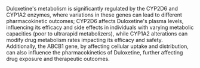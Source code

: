 Duloxetine's metabolism is significantly regulated by the CYP2D6 and CYP1A2 enzymes, where variations in these genes can lead to different pharmacokinetic outcomes; CYP2D6 affects Duloxetine's plasma levels, influencing its efficacy and side effects in individuals with varying metabolic capacities (poor to ultrarapid metabolizers), while CYP1A2 alterations can modify drug metabolism rates impacting its efficacy and safety. Additionally, the ABCB1 gene, by affecting cellular uptake and distribution, can also influence the pharmacokinetics of Duloxetine, further affecting drug exposure and therapeutic outcomes.